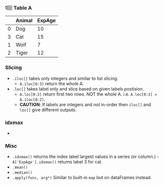 ### 👇🏼 Table A
|   | Animal  | ExpAge| 
|---|-------- | ------- | 
| 0 | Dog     | 10      | 
| 3 | Cat     | 15      |
| 1 | Wolf    | 7       | 
| 2 | Tiger   | 12      |



### Slicing
- `.iloc[]` takes only integers and similar to list slicing. 
  - `A.iloc[0:3]` return the whole A.
- `.loc[]` takes label only and slice based on given labels postision.
  - `A.loc[0:3]` return first two rows. NOT the whole A. i.e. `A.loc[0:3] = A.iloc[0:2]`.
  - **CAUTION**: If labels are integers and not in-order then `iloc[]` and `loc[]` give different outputs. 
### idxmax
- 
  
### Misc
- `.idxmax()` returns the index label largest values in a series (or column.) 
  -`A['ExpAge'].idxmax()` returns label 3 for cat. 
- `.mean()` 
- `.median()`
- `.apply(func, arg*)` Similar to built-in `map` but on dataFrames instead.  
